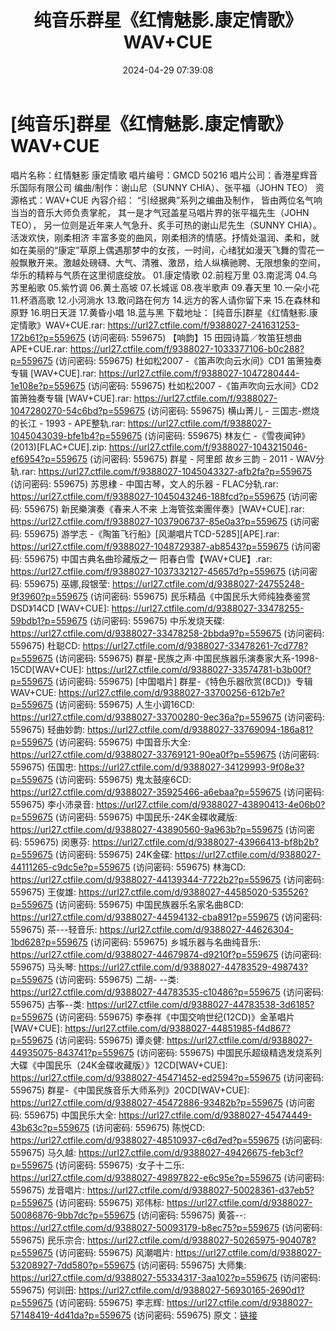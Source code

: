 ﻿---
title: 纯音乐群星《红情魅影.康定情歌》WAV+CUE
date: 2024-04-29 07:39:08
categories: 古典音乐、新世纪、纯音雅乐
tags: 纯音雅乐
---
# [纯音乐]群星《红情魅影.康定情歌》WAV+CUE

唱片名称：红情魅影 康定情歌
唱片编号：GMCD 50216
唱片公司：香港星辉音乐国际有限公司
编曲/制作：谢山尼（SUNNY CHIA）、张平福（JOHN TEO）
资源格式：WAV+CUE
內容介绍：
“引经据典”系列之编曲及制作，
皆由两位名气响当当的音乐大师负责掌舵，
其一是才气冠盖星马唱片界的张平福先生（JOHN TEO），
另一位则是近年来人气急升、炙手可热的谢山尼先生（SUNNY CHIA）。
活泼欢快，刚柔相济
丰富多变的曲风，刚柔相济的情感。抒情处温润、柔和，就如在美丽的“康定”草原上偶遇那梦中的女孩，一时间，心绪犹如漫天飞舞的雪花一般飘散开来。激越处磅礴、大气、清雅、激昂，给人纵横驰聘、无限想象的空间，华乐的精粹与气质在这里彻底绽放。
01.康定情歌
02.前程万里
03.南泥湾
04.乌苏里船歌
05.紫竹调
06.黄土高坡
07.长城谣
08.夜半歌声
09.春天里
10.一朵小花
11.杯酒高歌
12.小河淌水
13.敢问路在何方
14.远方的客人请你留下来
15.在森林和原野
16.明日天涯
17.黄昏小唱
18.蓝与黑
下载地址：
[纯音乐]群星《红情魅影.康定情歌》WAV+CUE.rar: https://url27.ctfile.com/f/9388027-241631253-172b61?p=559675
(访问密码: 559675)
【响韵】15 田园诗篇／牧笛狂想曲APE+CUE.rar: https://url27.ctfile.com/f/9388027-1033377106-b0c288?p=559675
(访问密码: 559675)
杜如松2007 -《笛声吹向云水间》CD1 笛箫独奏专辑 [WAV+CUE].rar: https://url27.ctfile.com/f/9388027-1047280444-1e108e?p=559675
(访问密码: 559675)
杜如松2007 -《笛声吹向云水间》CD2 笛箫独奏专辑 [WAV+CUE].rar: https://url27.ctfile.com/f/9388027-1047280270-54c6bd?p=559675
(访问密码: 559675)
横山菁儿 - 三国志-燃烧的长江 - 1993 - APE整轨.rar: https://url27.ctfile.com/f/9388027-1045043039-bfe1b4?p=559675
(访问密码: 559675)
林友仁 -《雪夜闻钟》(2013)[FLAC+CUE].zip: https://url27.ctfile.com/f/9388027-1043215046-ef6954?p=559675
(访问密码: 559675)
群星 - 阿里郎 故乡三韵 - 2011 - WAV分轨.rar: https://url27.ctfile.com/f/9388027-1045043327-afb2fa?p=559675
(访问密码: 559675)
苏思棣 - 中国古琴，文人的乐器 - FLAC分轨.rar: https://url27.ctfile.com/f/9388027-1045043246-188fcd?p=559675
(访问密码: 559675)
新民樂演奏《春来人不来 上海管弦楽團伴奏》[WAV+CUE].rar: https://url27.ctfile.com/f/9388027-1037906737-85e0a3?p=559675
(访问密码: 559675)
游学志 -《陶笛飞行船》[风潮唱片TCD-5285][APE].rar: https://url27.ctfile.com/f/9388027-1048729387-ab8543?p=559675
(访问密码: 559675)
中国古典名曲珍藏版之一 阳春白雪【WAV+CUE】.rar: https://url27.ctfile.com/f/9388027-1037332127-45657d?p=559675
(访问密码: 559675)
巫娜,段银莹: https://url27.ctfile.com/d/9388027-24755248-9f3960?p=559675
(访问密码: 559675)
民乐精品《中国民乐大师纯独奏鉴赏DSD》14CD [WAV+CUE]: https://url27.ctfile.com/d/9388027-33478255-59bdb1?p=559675
(访问密码: 559675)
中乐发烧天碟: https://url27.ctfile.com/d/9388027-33478258-2bbda9?p=559675
(访问密码: 559675)
杜聪CD: https://url27.ctfile.com/d/9388027-33478261-7cd778?p=559675
(访问密码: 559675)
群星-民族之声·中国民族器乐演奏家大系-1998-15CD[WAV+CUE]: https://url27.ctfile.com/d/9388027-33574781-b3b00f?p=559675
(访问密码: 559675)
[中国唱片] 群星-《特色乐器欣赏(8CD)》专辑 WAV+CUE: https://url27.ctfile.com/d/9388027-33700256-612b7e?p=559675
(访问密码: 559675)
人生小调16CD: https://url27.ctfile.com/d/9388027-33700280-9ec36a?p=559675
(访问密码: 559675)
轻曲妙韵: https://url27.ctfile.com/d/9388027-33769094-186a81?p=559675
(访问密码: 559675)
中国音乐大全: https://url27.ctfile.com/d/9388027-33769121-90ea0f?p=559675
(访问密码: 559675)
伍国忠: https://url27.ctfile.com/d/9388027-34129993-9f08e3?p=559675
(访问密码: 559675)
鬼太鼓座6CD: https://url27.ctfile.com/d/9388027-35925466-a6ebaa?p=559675
(访问密码: 559675)
李小沛录音: https://url27.ctfile.com/d/9388027-43890413-4e06b0?p=559675
(访问密码: 559675)
中国民乐-24K金碟收藏版: https://url27.ctfile.com/d/9388027-43890560-9a963b?p=559675
(访问密码: 559675)
闵惠芬: https://url27.ctfile.com/d/9388027-43966413-bf8b2b?p=559675
(访问密码: 559675)
24K金碟: https://url27.ctfile.com/d/9388027-44111265-c9dc5e?p=559675
(访问密码: 559675)
林海CD: https://url27.ctfile.com/d/9388027-44139344-7722b2?p=559675
(访问密码: 559675)
王俊雄: https://url27.ctfile.com/d/9388027-44585020-535526?p=559675
(访问密码: 559675)
中国民族器乐名家名曲8CD: https://url27.ctfile.com/d/9388027-44594132-cba891?p=559675
(访问密码: 559675)
茶---轻音乐: https://url27.ctfile.com/d/9388027-44626304-1bd628?p=559675
(访问密码: 559675)
乡城乐器与名曲纯音乐: https://url27.ctfile.com/d/9388027-44679874-d9210f?p=559675
(访问密码: 559675)
马头琴: https://url27.ctfile.com/d/9388027-44783529-498743?p=559675
(访问密码: 559675)
二胡- --类: https://url27.ctfile.com/d/9388027-44783535-c10486?p=559675
(访问密码: 559675)
古筝--类: https://url27.ctfile.com/d/9388027-44783538-3d6185?p=559675
(访问密码: 559675)
李泰祥《中国交响世纪(12CD)》金革唱片[WAV+CUE]: https://url27.ctfile.com/d/9388027-44851985-f4d867?p=559675
(访问密码: 559675)
谭炎健: https://url27.ctfile.com/d/9388027-44935075-843741?p=559675
(访问密码: 559675)
中国民乐超级精选发烧系列大碟《中国民乐（24K金碟收藏版）》12CD[WAV+CUE]: https://url27.ctfile.com/d/9388027-45471452-ed2594?p=559675
(访问密码: 559675)
群星-《中国民族音乐大师系列》20CD[WAV+CUE]: https://url27.ctfile.com/d/9388027-45472886-93482b?p=559675
(访问密码: 559675)
中国民乐大全: https://url27.ctfile.com/d/9388027-45474449-43b63c?p=559675
(访问密码: 559675)
陈悦CD: https://url27.ctfile.com/d/9388027-48510937-c6d7ed?p=559675
(访问密码: 559675)
马久越: https://url27.ctfile.com/d/9388027-49426675-feb3cf?p=559675
(访问密码: 559675)
·女子十二乐: https://url27.ctfile.com/d/9388027-49897822-e6c95e?p=559675
(访问密码: 559675)
龙音唱片: https://url27.ctfile.com/d/9388027-50028361-d37eb5?p=559675
(访问密码: 559675)
邓伟标: https://url27.ctfile.com/d/9388027-50086876-9bb7dc?p=559675
(访问密码: 559675)
黄荟--: https://url27.ctfile.com/d/9388027-50093179-b8ec75?p=559675
(访问密码: 559675)
民乐宗合: https://url27.ctfile.com/d/9388027-50265975-904078?p=559675
(访问密码: 559675)
风潮唱片: https://url27.ctfile.com/d/9388027-53208927-7dd580?p=559675
(访问密码: 559675)
大师集: https://url27.ctfile.com/d/9388027-55334317-3aa102?p=559675
(访问密码: 559675)
何训田: https://url27.ctfile.com/d/9388027-56930165-2690d1?p=559675
(访问密码: 559675)
李志辉: https://url27.ctfile.com/d/9388027-57148419-4d41da?p=559675
(访问密码: 559675)
原文：[链接](https://blog.sina.com.cn/s/blog_1647c7e76010315e2.html)